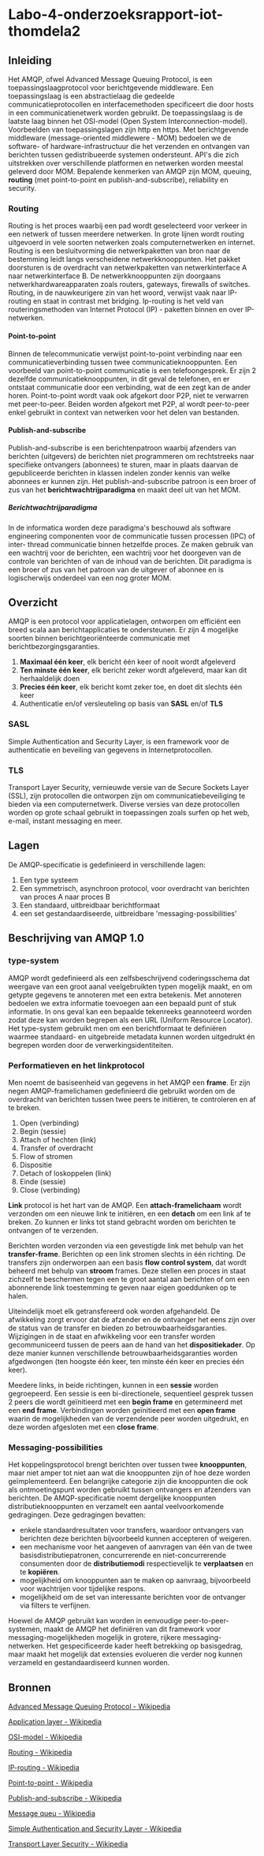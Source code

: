 # Labo-4-onderzoeksrapport-iot-thomdela2
## Inleiding
Het AMQP, ofwel Advanced Message Queuing Protocol, is een toepassingslaagprotocol voor berichtgevende middleware. 
Een toepassingslaag is een abstractielaag die gedeelde communicatieprotocollen en interfacemethoden specificeert die door hosts in een communicatienetwerk worden gebruikt.
De toepassingslaag is de laatste laag binnen het OSI-model (Open System Interconnection-model).
Voorbeelden van toepassingslagen zijn http en https.
Met berichtgevende middleware (message-oriented middlewere - MOM) bedoelen we de software- of hardware-infrastructuur die het verzenden en ontvangen van berichten tussen gedistribueerde systemen ondersteunt.
API's die zich uitstrekken over verschillende platformen en netwerken worden meestal geleverd door MOM.
Bepalende kenmerken van AMQP zijn MOM, queuing, **routing** (met point-to-point en publish-and-subscribe), reliability en security.
### Routing
Routing is het proces waarbij een pad wordt geselecteerd voor verkeer in een netwerk of tussen meerdere netwerken.
In grote lijnen wordt routing uitgevoerd in vele soorten netwerken zoals computernetwerken en internet.
Routing is een besluitvorming die netwerkpaketten van bron naar de bestemming leidt langs verscheidene netwerkknooppunten. Het pakket doorsturen is de overdracht van netwerkpaketten van netwerkinterface A naar netwerkinterface B. De netwerkknooppunten zijn doorgaans netwerkhardwareapparaten zoals routers, gateways, firewalls of switches.
Routing, in de nauwkeurigere zin van het woord, verwijst vaak naar IP-routing en staat in contrast met bridging.
Ip-routing is het veld van routeringsmethoden van Internet Protocol (IP) - paketten binnen en over IP-netwerken.
#### Point-to-point
Binnen de telecommunicatie verwijst point-to-point verbinding naar een communicatieverbinding tussen twee communicatieknooppunten. 
Een voorbeeld van point-to-point communicatie is een telefoongesprek. Er zijn 2 dezelfde communicatieknooppunten, in dit geval de telefonen, en er ontstaat communicatie door een verbinding, wat de een zegt kan de ander horen. Point-to-point wordt vaak ook afgekort door P2P, niet te verwarren met peer-to-peer. Beiden worden afgekort met P2P, al wordt peer-to-peer enkel gebruikt in context van netwerken voor het delen van bestanden.
#### Publish-and-subscribe
Publish-and-subscribe is een berichtenpatroon waarbij afzenders van berichten (uitgevers) de berichten niet programmeren om rechtstreeks naar specifieke ontvangers (abonnees) te sturen, maar in plaats daarvan de gepubliceerde berichten in klassen indelen zonder kennis van welke abonnees er kunnen zijn.
Het publish-and-subscribe patroon is een broer of zus van het **berichtwachtrijparadigma** en maakt deel uit van het MOM.
##### Berichtwachtrijparadigma
In de informatica worden deze paradigma's beschouwd als software engineering componenten voor de communicatie tussen processen (IPC) of inter- thread communicatie binnen hetzelfde proces.
Ze maken gebruik van een wachtrij voor de berichten, een wachtrij voor het doorgeven van de controle van berichten of van de inhoud van de berichten.
Dit paradigma is een broer of zus van het patroon van de uitgever of abonnee en is logischerwijs onderdeel van een nog groter MOM.
## Overzicht
AMQP is een protocol voor applicatielagen, ontworpen om efficiënt een breed scala aan berichtapplicaties te ondersteunen. Er zijn 4 mogelijke soorten binnen berichtgeoriënteerde communicatie met berichtbezorgingsgaranties.
1. **Maximaal één keer**, elk bericht één keer of nooit wordt afgeleverd
2. **Ten minste één keer**, elk bericht zeker wordt afgeleverd, maar kan dit herhaaldelijk doen
3. **Precies één keer**, elk bericht komt zeker toe, en doet dit slechts één keer
4. Authenticatie en/of versleuteling op basis van **SASL** en/of **TLS**
### SASL
Simple Authentication and Security Layer, is een framework voor de authenticatie en beveiling van gegevens in Internetprotocollen. 
### TLS
Transport Layer Security, vernieuwde versie van de Secure Sockets Layer (SSL), zijn protocollen die ontworpen zijn om communicatiebeveiliging te bieden via een computernetwerk.
Diverse versies van deze protocollen worden op grote schaal gebruikt in toepassingen zoals surfen op het web, e-mail, instant messaging en meer.
## Lagen
De AMQP-specificatie is gedefinieerd in verschillende lagen:
1. Een type systeem
2. Een symmetrisch, asynchroon protocol, voor overdracht van berichten van proces A naar proces B
3. Een standaard, uitbreidbaar berichtformaat
4. een set gestandaardiseerde, uitbreidbare 'messaging-possibilities'
## Beschrijving van AMQP 1.0
### type-system
AMQP wordt gedefinieerd als een zelfsbeschrijvend coderingsschema dat weergave van een groot aanal veelgebruikten typen mogelijk maakt, en om getypte gegevens te annoteren met een extra betekenis.
Met annoteren bedoelen we extra informatie toevoegen aan een bepaald punt of stuk informatie.
In ons geval kan een bepaalde tekenreeks geannoteerd worden zodat deze kan worden begrepen als een URL (Uniform Resource Locator).
Het type-system gebruikt men om een berichtformaat te definiëren waarmee standaard- en uitgebreide metadata kunnen worden uitgedrukt én begrepen worden door de verwerkingsidentiteiten.
### Performatieven en het linkprotocol
Men noemt de basiseenheid van gegevens in het AMQP een **frame**. 
Er zijn negen AMQP-framelichamen gedefinieerd die gebruikt worden om de overdracht van berichten tussen twee peers te initiëren, te controleren en af te breken.
1. Open (verbinding)
2. Begin (sessie)
3. Attach of hechten (link)
4. Transfer of overdracht
5. Flow of stromen
6. Dispositie
7. Detach of loskoppelen (link)
8. Einde (sessie)
9. Close (verbinding)


**Link** protocol is het hart van de AMQP.
Een **attach-framelichaam** wordt verzonden om een nieuwe link te initiëren, en een **detach** om een link af te breken. Zo kunnen er links tot stand gebracht worden om berichten te ontvangen of te verzenden.


Berichten worden verzonden via een gevestigde link met behulp van het **transfer-frame**. Berichten op een link stromen slechts in één richting.
De transfers zijn onderworpen aan een basis **flow control system**, dat wordt beheerd met behulp van **stroom** frames. Deze stellen een proces in staat zichzelf te beschermen tegen een te groot aantal aan berichten of om een abonnerende link toestemming te geven naar eigen goeddunken op te halen.


Uiteindelijk moet elk getransfereerd ook worden afgehandeld. De afwikkeling zorgt ervoor dat de afzender en de ontvanger het eens zijn over de status van de transfer en bieden zo betrouwbaarheidsgaranties. Wijzigingen in de staat en afwikkeling voor een transfer worden gecommuniceerd tussen de peers aan de hand van het **dispositiekader**. Op deze manier kunnen verschillende betrouwbaarheidsgaranties worden afgedwongen (ten hoogste één keer, ten minste één keer en precies één keer).


Meedere links, in beide richtingen, kunnen in een **sessie** worden gegroepeerd. Een sessie is een bi-directionele, sequentieel gesprek tussen 2 peers die wordt geïnitieerd met een **begin frame** en getermineerd met een **end frame**. 
Verbindingen worden geïnitieerd met een **open frame** waarin de mogelijkheden van de verzendende peer worden uitgedrukt, en deze worden afgesloten met een **close frame**.

### Messaging-possibilities
Het koppelingsprotocol brengt berichten over tussen twee **knooppunten**, maar niet amper tot niet aan wat die knooppunten zijn of hoe deze worden geïmplementeerd.
Een belangrijke categorie zijn die knooppunten die ook als ontmoetingspunt worden gebruikt tussen ontvangers en afzenders van berichten.
De AMQP-specificatie noemt dergelijke knooppunten distributieknooppunten en verzamelt een aantal veelvoorkomende gedragingen. Deze gedragingen bevatten:

* enkele standaardresultaten voor transfers, waardoor ontvangers van berichten deze berichten bijvoorbeeld kunnen accepteren of weigeren.
* een mechanisme voor het aangeven of aanvragen van één van de twee basisdistributiepatronen, concurrerende en niet-concurrerende consumenten door de **distributiemodi** respectievelijk te **verplaatsen** en te **kopiëren**.
* mogelijkheid om knooppunten aan te maken op aanvraag, bijvoorbeeld voor wachtrijen voor tijdelijke respons.
* mogelijkheid om de set van interessante berichten voor de ontvanger via filters te verfijnen.


Hoewel de AMQP gebruikt kan worden in eenvoudige peer-to-peer-systemen, maakt de AMQP het definiëren van dit framework voor messaging-mogelijkheden mogelijk in grotere, rijkere messaging-netwerken. Het gespecificeerde kader heeft betrekking op basisgedrag, maar maakt het mogelijk dat extensies evolueren die verder nog kunnen verzameld en gestandaardiseerd kunnen worden.

## Bronnen
[Advanced Message Queuing Protocol - Wikipedia](https://en.wikipedia.org/wiki/Advanced_Message_Queuing_Protocol "Wikipedia - Advanced Message Queuing Protocol")

[Application layer - Wikipedia](https://en.wikipedia.org/wiki/Application_layer "Wikipedia - Application layer")

[OSI-model - Wikipedia](https://en.wikipedia.org/wiki/OSI_model "Wikipedia - OSI-model")

[Routing - Wikipedia](https://en.wikipedia.org/wiki/Routing "Wikipedia - Routing")

[IP-routing - Wikipedia](https://en.wikipedia.org/wiki/IP_routing "Wikipedia - IP-routing")

[Point-to-point - Wikipedia](https://en.wikipedia.org/wiki/Point-to-point_(telecommunications) "Wikipedia - Point-to-point")

[Publish-and-subscribe - Wikipedia](https://en.wikipedia.org/wiki/Publish%E2%80%93subscribe_pattern "Wikipedia - Publish-and-subscribe")

[Message queu - Wikipedia](https://en.wikipedia.org/wiki/Message_queue "Wikipedia - Message queu")

[Simple Authentication and Security Layer - Wikipedia](https://en.wikipedia.org/wiki/Simple_Authentication_and_Security_Layer "Wikipedia - Simple Authentication and Security Layer")

[Transport Layer Security - Wikipedia](https://en.wikipedia.org/wiki/Transport_Layer_Security "Wikipedia - Transport Layer Security")
